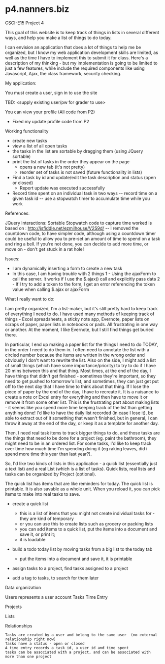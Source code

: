 p4.nanners.biz
==============

CSCI-E15 Project 4

This goal of this website is to keep track of things in lists in several different ways, and help you make a list of things to do today.

I can envision an application that does a lot of things to help me be organized, but I know my web application development skills are limited, as well as the time I have to implement this to submit it for class.  Here's a description of my thinking - but my implementation is going to be limited to just a few features, while include the required components like using Javascript, Ajax, the class framework, security checking.


My application:

You must create a user, sign in to use the site

TBD: <supply existing user/pw for grader to use>

You can view your profile  (All code from P2)
- Fixed my update profile code from P2

Working functionality
- create new tasks
- view a list of all open tasks
- the tasks in the list are sortable by dragging them  (using JQuery sortable)
- print the list of tasks in the order they appear on the page
  - opens a new tab  (it's not pretty)
  - reorder set of tasks is not saved (future functionality in lists)
- Find a task by id and update/edit the task description and status (open or closed)
  - Report update was executed successfully
- Record time spent on an individual task in two ways
  -- record time on a given task id
  -- use a stopwatch timer to accumulate time while you work


References:

JQuery Interactions: Sortable
Stopwatch code to capture time worked is based on :  http://jsfiddle.net/ezmilhouse/V2S9d/
  -- I removed the countdown code, to have simpler code, although using a countdown timer could be useful to allow you to pre-set an amount of time to spend on a task and ring a bell. If you're not done, you can decide to add more time, or move on - don't get stuck in a rat hole!

Issues:
- I am dynamically inserting a form to create a new task
- In this case, I am having trouble with 2 things
	1 - Using the ajaxForm to call the server.  It works if I use the $.ajax() call and explicitly pass data
	2 - If I try to add a token to the form, I get an error referencing the token value when calling $.ajax or ajaxForm

What I really want to do:

I am pretty organized, I'm a list-maker, but it's still pretty hard to keep track of everything I need to do.
I have used many methods of keeping track of things - Excel spreadsheets, a sticky note app, Evernote, paper lists on scraps of paper, paper lists in notebooks or pads.  All frustrating in one way or another.  At the moment, I like Evernote, but I still find things get buried there.

In particular, I end up making a paper list for the things I need to do TODAY, in the order I need to do them in.  I often need to annotate the list with a circled number because the items are written in the wrong order and obviously I don't want to rewrite the list.  Also on the side, I might add a list of small things (which have some importance/priority) to try to do if I have 20 mins between this and that thing.  Most times, at the end of the day, I have things that didn't get finished - sometimes they're important, so they need to get pushed to tomorrow's list, and sometimes, they can just get put off to the next day that I have time to think about that thing.  If I lose the piece of paper by the end of the day, I have to recreate it.  It is a nuisance to create a note or Excel entry for everything and then have to move it or remove it from some other list.  This is the frustrating part about making lists - it seems like you spend more time keeping track of the list than getting anything done!  I'd like to have the daily list recorded (in case I lose it), be able to extract out of it something that wasn't finished, but in general, I can throw it away at the end of the day, or keep it as a template for another day.

Then, I need real task items to track bigger things to do, and those tasks are the things that need to be done for a project (eg. paint the bathroom), they might need to be in an ordered list.  For some tasks, I'd like to keep track over time how much time I'm spending doing it (eg raking leaves, did i spend more time this year than last year?).

So, I'd like  two kinds of lists in this application - a quick list (essentially just a text list) and a real List (which is a list of tasks).  Quick lists, real lists and tasks can be organized by Project (optional).

The quick list has items that are like reminders for today.  The quick list is printable.  It is also savable as a whole unit.  When you reload it, you can pick items to make into real tasks to save.




- create a quick list
	- this is a list of items that you might not create individual tasks for - they are kind of temporary
	- or you can use this to create lists such as grocery or packing lists
	- you can add items to a quick list, put the items into a document and save it, or print it;
	- it is loadable

- build a todo today list by moving tasks from a big list to the today tab
	- put the items into a document and save it, it is printable

- assign tasks to a project, find tasks assigned to a project
- add a tag to tasks, to search for them later



Data organization

Users
	represents a user account
Tasks
Time Entry

Projects

Lists


Relationships

	Tasks are created by a user and belong to the same user  (no external relationship right now)
	Tasks have a status - open or closed
	A time entry records a task id, a user id and time spent
	tasks can be associated with a project, and can be associated with more than one project



